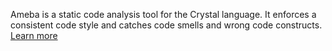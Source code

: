 Ameba is a static code analysis tool for the Crystal language. It enforces a consistent code style and catches code smells and wrong code constructs. [Learn more](https://github.com/veelenga/ameba)
